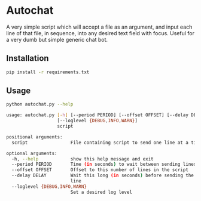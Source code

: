 Autochat
========

A very simple script which will accept a file as an argument, 
and input each line of that file, in sequence, into any desired 
text field with focus. Useful for a very dumb but simple generic chat bot.

Installation
---

```sh
pip install -r requirements.txt
```

Usage
---

```sh
python autochat.py --help

usage: autochat.py [-h] [--period PERIOD] [--offset OFFSET] [--delay DELAY]
                   [--loglevel {DEBUG,INFO,WARN}]
                   script

positional arguments:
  script                File containing script to send one line at a time

optional arguments:
  -h, --help            show this help message and exit
  --period PERIOD       Time (in seconds) to wait between sending lines
  --offset OFFSET       Offset to this number of lines in the script
  --delay DELAY         Wait this long (in seconds) before sending the first
                        line
  --loglevel {DEBUG,INFO,WARN}
                        Set a desired log level
```
